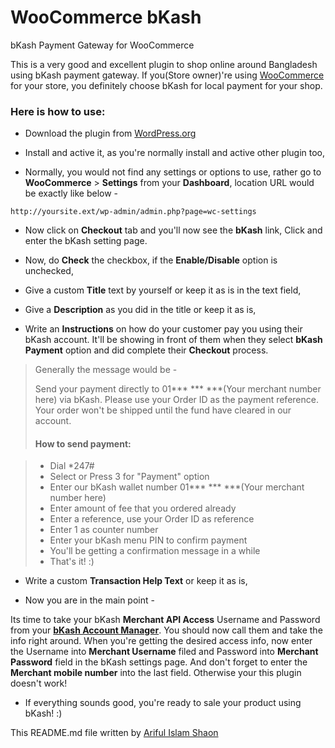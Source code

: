 # WooCommerce bKash

bKash Payment Gateway for WooCommerce

This is a very good and excellent plugin to shop online around Bangladesh using bKash payment gateway. If you(Store owner)'re using [WooCommerce](http://www.woothemes.com/woocommerce/) for your store, you definitely choose bKash for local payment for your shop. 

### Here is how to use:  

* Download the plugin from [WordPress.org](https://wordpress.org/plugins/woocommerce-bkash/)

* Install and active it, as you're normally install and active other plugin too,

* Normally, you would not find any settings or options to use, rather go to <strong>WooCommerce</strong> > <strong>Settings</strong> from your <strong>Dashboard</strong>, location URL would be exactly like below - 

```
http://yoursite.ext/wp-admin/admin.php?page=wc-settings
```

* Now click on <strong>Checkout</strong> tab and you'll now see the <strong>bKash</strong> link, Click and enter the bKash setting page. 

* Now, do <strong>Check</strong> the checkbox, if the <strong>Enable/Disable</strong> option is unchecked,

* Give a custom <strong>Title</strong> text by yourself or keep it as is in the text field,

* Give a <strong>Description</strong> as you did in the title or keep it as is,

* Write an <strong>Instructions</strong> on how do your customer pay you using their bKash account. It'll be showing in front of them when they select <strong>bKash Payment</strong> option and did complete their <strong>Checkout</strong> process. 

> Generally the message would be - 
>
>Send your payment directly to 01*** *** ***(Your merchant number here) via bKash. Please use your Order ID as the payment reference. Your order won't be shipped until the fund have cleared in our account.
>
>#### How to send payment:

>- Dial *247#
>- Select or Press 3 for "Payment" option
>- Enter our bKash wallet number 01*** *** ***(Your merchant number here)
>- Enter amount of fee that you ordered already
>- Enter a reference, use your Order ID as reference
>- Enter 1 as counter number
>- Enter your bKash menu PIN to confirm payment
>- You'll be getting a confirmation message in a while
>- That's it! :) 

* Write a custom <strong>Transaction Help Text</strong> or keep it as is,

* Now you are in the main point - 

Its time to take your bKash <strong>Merchant API Access</strong> Username and Password from your <strong>[bKash Account Manager](http://www.bkash.com/support/contact-us)</strong>. You should now call them and take the info right around. When you're getting the desired access info, now enter the Username into <strong>Merchant Username</strong> filed and Password into <strong>Merchant Password</strong> field in the bKash settings page. And don't forget to enter the <strong>Merchant mobile number</strong> into the last field. Otherwise your this plugin doesn't work! 

* If everything sounds good, you're ready to sale your product using bKash! :) 

This README.md file written by [Ariful Islam Shaon](https://github.com/aishaon) 